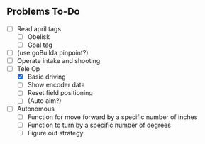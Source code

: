 
## Problems To-Do

- [ ] Read april tags
  - [ ] Obelisk
  - [ ] Goal tag
- [ ] (use goBuilda pinpoint?)
- [ ] Operate intake and shooting
- [ ] Tele Op
  - [x] Basic driving
  - [ ] Show encoder data
  - [ ] Reset field positioning
  - [ ] (Auto aim?)
- [ ] Autonomous
  - [ ] Function for move forward by a specific number of inches
  - [ ] Function to turn by a specific number of degrees
  - [ ] Figure out strategy
